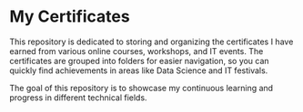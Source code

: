 # My Certificates

This repository is dedicated to storing and organizing the certificates I have earned from various online courses, workshops, and IT events. The certificates are grouped into folders for easier navigation, so you can quickly find achievements in areas like Data Science and IT festivals.  

The goal of this repository is to showcase my continuous learning and progress in different technical fields.
